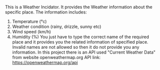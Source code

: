 This is a Weather Incidator.
It provides the Weather information about the specific place.
The information includes:
1) Temperature (°c)
2) Weather condition (rainy, drizzle, sunny etc)
3) Wind speed (km/h)
4) Humidity (%)
You just have to type the correct  name of the required place and it provides you the related information of specified place.
Invalid names are not allowed so then it do not provide you any information.
In this project there is an API used "Current Weather Data" from website openweathermap.org
API link: https://openweathermap.org/api

